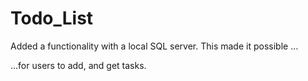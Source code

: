 # Todo_List

 Added a functionality with a local SQL server. This made it possible …

…for users to add, and get tasks.
